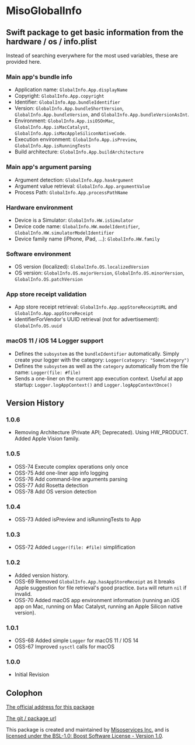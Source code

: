 # MisoGlobalInfo

## Swift package to get basic information from the hardware / os / info.plist

Instead of searching everywhere for the most used variables, these are provided here.

### Main app's bundle info

- Application name: `GlobalInfo.App.displayName`
- Copyright: `GlobalInfo.App.copyright`
- Identifier: `GlobalInfo.App.bundleIdentifier`
- Version: `GlobalInfo.App.bundleShortVersion`,  `GlobalInfo.App.bundleVersion`, and `GlobalInfo.App.bundleVersionAsInt`.
- Environment: `GlobalInfo.App.isiOSOnMac`, `GlobalInfo.App.isMacCatalyst`, `GlobalInfo.App.isMacAppleSiliconNativeCode`.
- Execution environment: `GlobalInfo.App.isPreview`, `GlobalInfo.App.isRunningTests`
- Build architecture: `GlobalInfo.App.buildArchitecture`

### Main app's argument parsing

- Argument detection: `GlobalInfo.App.hasArgument`
- Argument value retrieval: `GlobalInfo.App.argumentValue`
- Process Path: `GlobalInfo.App.processPathName`

### Hardware environment

- Device is a Simulator: `GlobalInfo.HW.isSimulator`
- Device code name: `GlobalInfo.HW.modelIdentifier`, `GlobalInfo.HW.simulatorModelIdentifier`
- Device family name (iPhone, iPad, ...): `GlobalInfo.HW.family`

### Software environment

- OS version (localized): `GlobalInfo.OS.localizedVersion`
- OS version: `GlobalInfo.OS.majorVersion`, `GlobalInfo.OS.minorVersion`, `GlobalInfo.OS.patchVersion`

### App store receipt validation

- App store receipt retrieval: `GlobalInfo.App.appStoreReceiptURL` and `GlobalInfo.App.appStoreReceipt`
- identifierForVendor's UUID retrieval (not for advertisement): `GlobalInfo.OS.uuid`

### macOS 11 / iOS 14 Logger support

- Defines the `subsystem` as the `bundleIdentifier` automatically. Simply create your logger with the
  category: `Logger(category: "SomeCategory")`
- Defines the `subsystem` as well as the `category` automatically from the file name: `Logger(file: #file)`
- Sends a one-liner on the current app execution context. Useful at app startup: `Logger.logAppContext()` and
  `Logger.logAppContextOnce()`

## Version History

### 1.0.6

- Removing Architecture (Private API; Deprecated). Using HW_PRODUCT. Added Apple Vision family.

### 1.0.5

- OSS-74 Execute complex operations only once
- OSS-75 Add one-liner app info logging
- OSS-76 Add command-line arguments parsing
- OSS-77 Add Rosetta detection
- OSS-78 Add OS version detection

### 1.0.4

- OSS-73 Added isPreview and isRunningTests to App

### 1.0.3

- OSS-72 Added `Logger(file: #file)` simplification

### 1.0.2

- Added version history.
- OSS-69 Removed `GlobalInfo.App.hasAppStoreReceipt` as it breaks Apple suggestion for file retrieval's good practice. `Data` will return `nil` if invalid.
- OSS-70 Added macOS app environment information (running an iOS app on Mac, running on Mac Catalyst, running an Apple Silicon native version).

### 1.0.1

- OSS-68 Added simple `Logger` for macOS 11 / IOS 14
- OSS-67 Improved `sysctl` calls for macOS

### 1.0.0

- Initial Revision

## Colophon

[The official address for this package][0]

[The git / package url][1]

This package is created and maintained by [Misoservices Inc.][2] and is [licensed under the BSL-1.0: Boost Software License - Version 1.0][3].


[0]: https://github.com/Misoservices/MisoGlobalInfo
[1]: https://github.com/Misoservices/MisoGlobalInfo.git
[2]: https://misoservices.com
[3]: https://choosealicense.com/licenses/bsl-1.0/
